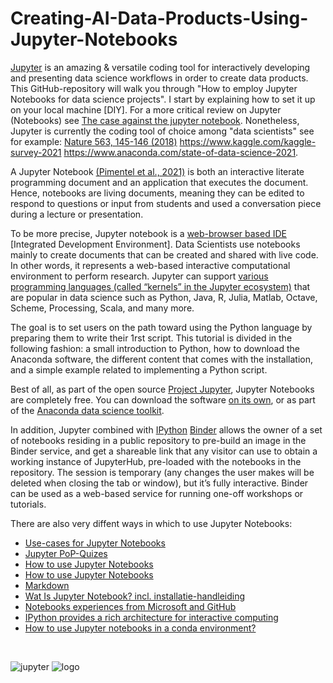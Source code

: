 # Creating-AI-Data-Products-Using-Jupyter-Notebooks

<a href="https://jupyter.org/try" style="outline: none;">Jupyter</a> is an amazing &  versatile coding tool for interactively developing and presenting data science workflows in order to create data products. This GitHub-repository will walk you through "How to employ Jupyter Notebooks for data science projects". I start by explaining how to set it up on your local machine [DIY]. For a more critical review on Jupyter (Notebooks) see <a href="https://towardsdatascience.com/the-case-against-the-jupyter-notebook-d4da17e97243" target="_blank" style="outline: none;" rel="noopener">The case against the jupyter notebook</a>. Nonetheless, Jupyter is currently the coding tool of choice among "data scientists" see for example:  <a href="https://www.nature.com/articles/d41586-018-07196-1" target="_blank" style="outline: none;" rel="noopener"> Nature 563, 145-146 (2018)</a> https://www.kaggle.com/kaggle-survey-2021 https://www.anaconda.com/state-of-data-science-2021.
 

A Jupyter Notebook <a href="https://link.springer.com/article/10.1007/s10664-021-09961-9"  target="_blank" style="outline: none;" rel="noopener"> (Pimentel et al., 2021)</a>  is both an interactive literate programming document and an application that executes the document. Hence, notebooks are living documents, meaning they can be edited to respond to questions or input from students and used a conversation piece during a lecture or presentation.
 
To be more precise, Jupyter notebook is a <a href="https://en.wikipedia.org/wiki/Integrated_development_environment" target="_blank" style="outline: none;" rel="noopener"> web-browser based IDE</a> [Integrated Development Environment]. Data Scientists use notebooks mainly to create documents that can be created and shared with live code. In other words, it represents a web-based interactive computational environment to perform research. Jupyter can support <a href="https://jupyter4edu.github.io/jupyter-edu-book/jupyter.html" target="_blank" style="outline: none;" rel="noopener"> various programming languages (called “kernels” in the Jupyter ecosystem)</a> that are popular in data science such as Python, Java, R, Julia, Matlab, Octave, Scheme, Processing, Scala, and many more. 

The goal is to set users on the path toward using the Python language by preparing them to write their 1rst script. This tutorial is divided in the following fashion: a small introduction to Python, how to download the Anaconda software, the different content that comes with the installation, and a simple example related to implementing a Python script.

Best of all, as part of the open source <a href="https://jupyter.org/" style="outline: none;">Project Jupyter</a>, Jupyter Notebooks are completely free. You can download the software <a href="https://jupyter.org/install" target="_blank" style="outline: none;" rel="noopener">on its own</a>, or as part of the <a href="https://www.anaconda.com/products/individual" target="_blank" rel="noopener">Anaconda data science toolkit</a>. 

In addition, Jupyter combined with [IPython](https://ipython.org/) <a href="https://mybinder.org/" style="outline: none;">Binder</a> allows the owner of a set of notebooks residing in a public repository to pre-build an image in the Binder service, and get a shareable link that any visitor can use to obtain a working instance of JupyterHub, pre-loaded with the notebooks in the repository. The session is temporary (any changes the user makes will be deleted when closing the tab or window), but it’s fully interactive. Binder can be used as a web-based service for running one-off workshops or tutorials. 

There are also very diffent ways in which to use Jupyter Notebooks: 
* [Use-cases for Jupyter Notebooks](https://mljar.com/blog/how-to-use-jupyter-notebook/)
* [Jupyter PoP-Quizes](https://github.com/jmshea/jupyterquiz)
* [How to use Jupyter Notebooks](https://www.dataquest.io/blog/jupyter-notebook-tutorial/)
* [How to use Jupyter Notebooks](https://www.codecademy.com/article/how-to-use-jupyter-notebooks)
* [Markdown](https://www.tutorialspoint.com/jupyter/jupyter_notebook_markdown_cells.htm)
* [Wat Is Jupyter Notebook? incl. installatie-handleiding](https://pythoncursus.nl/jupyter-notebook/#:~:text=Wanneer%20Jupyter%20Notebook%20opstart%20en,uit%20en%20toont%20het%20resultaat.)
* [Notebooks experiences from Microsoft and GitHub](https://visualstudio.microsoft.com/vs/features/notebooks-at-microsoft/)
* [IPython provides a rich architecture for interactive computing](https://ipython.org/)
* [How to use Jupyter notebooks in a conda environment?](https://stackoverflow.com/questions/58068818/how-to-use-jupyter-notebooks-in-a-conda-environment)

<br>

![jupyter](https://user-images.githubusercontent.com/684692/191042084-f82c5fb2-1b46-40fe-a631-420493397049.png) ![logo](https://user-images.githubusercontent.com/684692/193475314-5cd8eea1-35f8-4db9-9624-9fa8cd1425bb.svg) 
